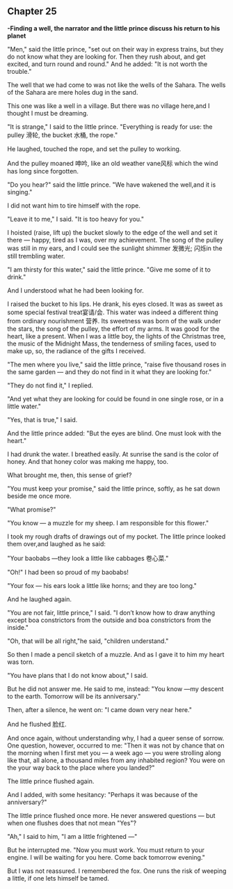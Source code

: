 ## Chapter 25

**-Finding a well, the narrator and the little prince discuss his return to his planet**



"Men," said the little prince, "set out on their way in express trains, but they do not know what they are looking for. Then they rush about, and get excited, and turn round and round." And he added: "It is not worth the trouble."

The well that we had come to was not like the wells of the Sahara. The wells of the Sahara are mere holes dug in the sand.

This one was like a well in a village. But there was no village here,and I thought I must be dreaming.

"It is strange," I said to the little prince. "Everything is ready for use: the pulley 滑轮, the bucket 水桶, the rope."

He laughed, touched the rope, and set the pulley to working.

And the pulley moaned 呻吟, like an old weather vane风标 which the wind has long since forgotten.

"Do you hear?" said the little prince. "We have wakened the well,and it is singing."

I did not want him to tire himself with the rope.

"Leave it to me," I said. "It is too heavy for you."

I hoisted (raise, lift up) the bucket slowly to the edge of the well and set it there — happy, tired as I was, over my achievement. The song of the pulley was still in my ears, and I could see the sunlight shimmer 发微光; 闪烁in the still trembling water.

"I am thirsty for this water," said the little prince. "Give me some of it to drink."

And I understood what he had been looking for.

I raised the bucket to his lips. He drank, his eyes closed. It was as sweet as some special festival treat宴请/会. This water was indeed a different thing from ordinary nourishment 营养. Its sweetness was born of the walk under the stars, the song of the pulley, the effort of my arms. It was good for the heart, like a present. When I was a little boy, the lights of the Christmas tree, the music of the Midnight Mass, the tenderness of smiling faces, used to make up, so, the radiance of the gifts I received.

"The men where you live," said the little prince, "raise five thousand roses in the same garden — and they do not find in it what they are looking for."

"They do not find it," I replied.

"And yet what they are looking for could be found in one single rose, or in a little water."

"Yes, that is true," I said.

And the little prince added: "But the eyes are blind. One must look with the heart."

I had drunk the water. I breathed easily. At sunrise the sand is the color of honey. And that honey color was making me happy, too.

What brought me, then, this sense of grief?

"You must keep your promise," said the little prince, softly, as he sat down beside me once more.

"What promise?"

"You know — a muzzle for my sheep. I am responsible for this flower."

I took my rough drafts of drawings out of my pocket. The little prince looked them over,and laughed as he said:

"Your baobabs —they look a little like cabbages 卷心菜."

"Oh!" I had been so proud of my baobabs!

"Your fox — his ears look a little like horns; and they are too long."

And he laughed again. 

"You are not fair, little prince," I said. "I don’t know how to draw anything except boa constrictors from the outside and boa constrictors from the inside."

"Oh, that will be all right,"he said, "children understand."

So then I made a pencil sketch of a muzzle. And as I gave it to him my heart was torn.

"You have plans that I do not know about," I said.

But he did not answer me. He said to me, instead: "You know —my descent to the earth. Tomorrow will be its anniversary."

Then, after a silence, he went on: "I came down very near here."

And he flushed 脸红.

And once again, without understanding why, I had a queer sense of sorrow. One question, however, occurred to me: "Then it was not by chance that on the morning when I first met you — a week ago — you were strolling along like that, all alone, a thousand miles from any inhabited region? You were on the your way back to the place where you landed?"

The little prince flushed again.

And I added, with some hesitancy: "Perhaps it was because of the anniversary?"

The little prince flushed once more. He never answered questions — but when one flushes does that not mean "Yes"? 

"Ah," I said to him, "I am a little frightened —"

But he interrupted me. "Now you must work. You must return to your engine. I will be waiting for you here. Come back tomorrow evening."

But I was not reassured. I remembered the fox. One runs the risk of weeping a little, if one lets himself be tamed. 

